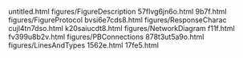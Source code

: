 untitled.html
figures/FigureDescription
57flvg6jn6o.html
9b7f.html
figures/FigureProtocol
bvsi6e7cds8.html
figures/ResponseCharac
cujl4tn7dso.html
k20saiucdt8.html
figures/NetworkDiagram
f11f.html
fv399u8b2v.html
figures/PBConnections
878t3ut5a9o.html
figures/LinesAndTypes
1562e.html
17fe5.html